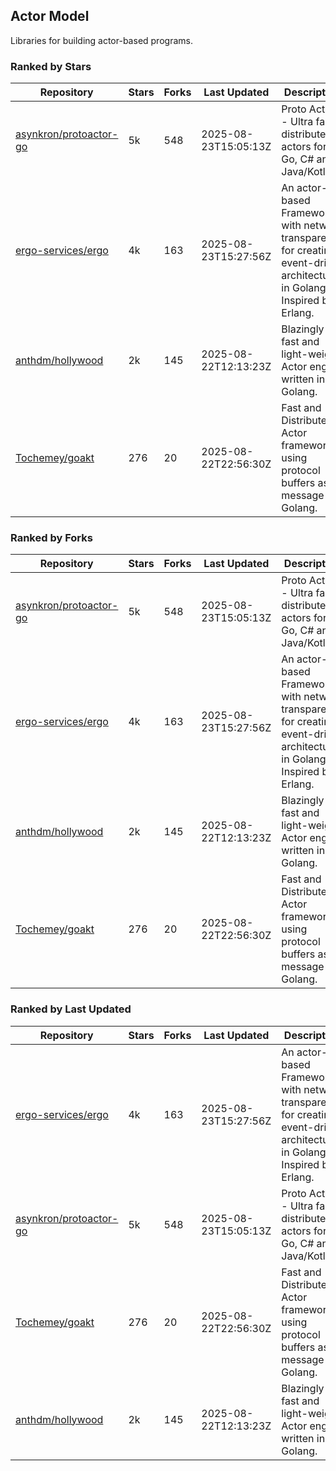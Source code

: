 ## Actor Model

Libraries for building actor-based programs.

### Ranked by Stars

| Repository | Stars | Forks | Last Updated | Description | 
|------------|-------|-------|--------------|-------------|
| [asynkron/protoactor-go](https://github.com/asynkron/protoactor-go) | 5k | 548 | 2025-08-23T15:05:13Z |  Proto Actor - Ultra fast distributed actors for Go, C# and Java/Kotlin. |
| [ergo-services/ergo](https://github.com/ergo-services/ergo) | 4k | 163 | 2025-08-23T15:27:56Z |  An actor-based Framework with network transparency for creating event-driven architecture in Golang. Inspired by Erlang. |
| [anthdm/hollywood](https://github.com/anthdm/hollywood) | 2k | 145 | 2025-08-22T12:13:23Z |  Blazingly fast and light-weight Actor engine written in Golang. |
| [Tochemey/goakt](https://github.com/Tochemey/goakt) | 276 | 20 | 2025-08-22T22:56:30Z |  Fast and Distributed Actor framework using protocol buffers as message for Golang. |

### Ranked by Forks

| Repository | Stars | Forks | Last Updated | Description | 
|------------|-------|-------|--------------|-------------|
| [asynkron/protoactor-go](https://github.com/asynkron/protoactor-go) | 5k | 548 | 2025-08-23T15:05:13Z |  Proto Actor - Ultra fast distributed actors for Go, C# and Java/Kotlin. |
| [ergo-services/ergo](https://github.com/ergo-services/ergo) | 4k | 163 | 2025-08-23T15:27:56Z |  An actor-based Framework with network transparency for creating event-driven architecture in Golang. Inspired by Erlang. |
| [anthdm/hollywood](https://github.com/anthdm/hollywood) | 2k | 145 | 2025-08-22T12:13:23Z |  Blazingly fast and light-weight Actor engine written in Golang. |
| [Tochemey/goakt](https://github.com/Tochemey/goakt) | 276 | 20 | 2025-08-22T22:56:30Z |  Fast and Distributed Actor framework using protocol buffers as message for Golang. |

### Ranked by Last Updated

| Repository | Stars | Forks | Last Updated | Description | 
|------------|-------|-------|--------------|-------------|
| [ergo-services/ergo](https://github.com/ergo-services/ergo) | 4k | 163 | 2025-08-23T15:27:56Z |  An actor-based Framework with network transparency for creating event-driven architecture in Golang. Inspired by Erlang. |
| [asynkron/protoactor-go](https://github.com/asynkron/protoactor-go) | 5k | 548 | 2025-08-23T15:05:13Z |  Proto Actor - Ultra fast distributed actors for Go, C# and Java/Kotlin. |
| [Tochemey/goakt](https://github.com/Tochemey/goakt) | 276 | 20 | 2025-08-22T22:56:30Z |  Fast and Distributed Actor framework using protocol buffers as message for Golang. |
| [anthdm/hollywood](https://github.com/anthdm/hollywood) | 2k | 145 | 2025-08-22T12:13:23Z |  Blazingly fast and light-weight Actor engine written in Golang. |

